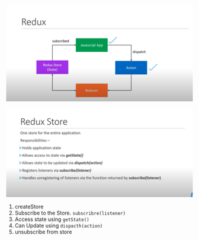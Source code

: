 ![Redux Work Flow](../redux-working-flow.png)

![Redux Store](./redux_store.png)


1. createStore
2. Subscribe to the Store.
`subscribre(listener)`
3. Access state using `getState()`
4. Can Update using `dispacth(action)`
5. unsubscribe from store